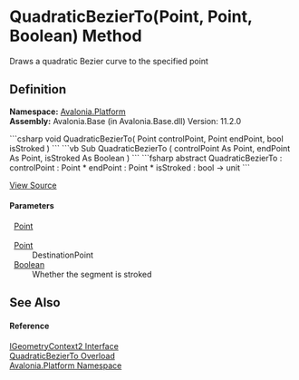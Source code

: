 # QuadraticBezierTo(Point, Point, Boolean) Method


Draws a quadratic Bezier curve to the specified point



## Definition
**Namespace:** <a href="N_Avalonia_Platform">Avalonia.Platform</a>  
**Assembly:** Avalonia.Base (in Avalonia.Base.dll) Version: 11.2.0

<Tabs groupId="api-code-preview">
<TabItem value="csharp" label="C#">
```csharp
void QuadraticBezierTo(
	Point controlPoint,
	Point endPoint,
	bool isStroked
)
```
</TabItem>
<TabItem value="vb" label="VB">
```vb
Sub QuadraticBezierTo ( 
	controlPoint As Point,
	endPoint As Point,
	isStroked As Boolean
)
```
</TabItem>
<TabItem value="fsharp" label="F#">
```fsharp
abstract QuadraticBezierTo : 
        controlPoint : Point * 
        endPoint : Point * 
        isStroked : bool -> unit 
```
</TabItem>
</Tabs>



<a href="https://github.com/AvaloniaUI/Avalonia/tree/master/src/Avalonia.Base/Platform/IGeometryContext2.cs" title="View the source code">View Source</a>



#### Parameters
<dl><dt>  <a href="T_Avalonia_Point">Point</a></dt><dd> </dd><dt>  <a href="T_Avalonia_Point">Point</a></dt><dd>DestinationPoint</dd><dt>  <a href="https://learn.microsoft.com/dotnet/api/system.boolean" target="_blank" rel="noopener noreferrer">Boolean</a></dt><dd>Whether the segment is stroked</dd></dl>

## See Also


#### Reference
<a href="T_Avalonia_Platform_IGeometryContext2">IGeometryContext2 Interface</a>  
<a href="Overload_Avalonia_Platform_IGeometryContext2_QuadraticBezierTo">QuadraticBezierTo Overload</a>  
<a href="N_Avalonia_Platform">Avalonia.Platform Namespace</a>  

